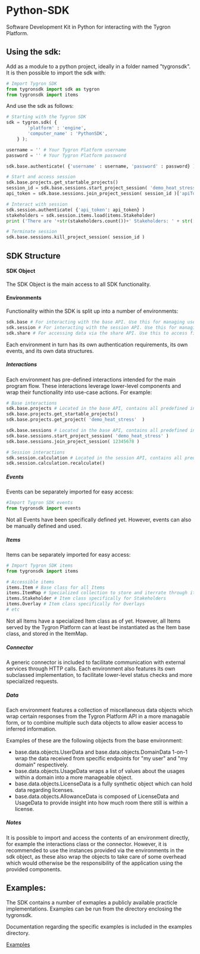 # Python-SDK

Software Development Kit in Python for interacting with the Tygron Platform.

## Using the sdk:

Add as a module to a python project, ideally in a folder named "tygronsdk". It is then possible to import the sdk with:

```python
# Import Tygron SDK
from tygronsdk import sdk as tygron
from tygronsdk import items
```

And use the sdk as follows:

```python
# Starting with the Tygron SDK
sdk = tygron.sdk( {
        'platform' : 'engine',
        'computer_name' : 'PythonSDK',
    } );

username = '' # Your Tygron Platform username
password = '' # Your Tygron Platform password

sdk.base.authenticate( {'username' : username, 'password' : password} )

# Start and access session
sdk.base.projects.get_startable_projects()
session_id = sdk.base.sessions.start_project_session( 'demo_heat_stress' )
api_token = sdk.base.sessions.join_project_session( session_id )['apiToken']

# Interact with session
sdk.session.authenticate( {'api_token': api_token} )
stakeholders = sdk.session.items.load(items.Stakeholder)
print ('There are '+str(stakeholders.count())+' Stakeholders: ' + str([item.name for item in stakeholders]) )

# Terminate session
sdk.base.sessions.kill_project_session( session_id )
```

## SDK Structure
#### SDK Object
The SDK Object is the main access to all SDK functionality.

#### Environments
Functionality within the SDK is split up into a number of environments:

```python
sdk.base # For interacting with the base API. Use this for managing users, domains, and starting and stopping sessions
sdk.session # For interacting with the session API. Use this for managing data in a session, such as Overlays, Stakeholders, world locations, project area generation, etc.
sdk.share # For accessing data via the share API. Use this to access files which are uploaded to the Geo Share or the Public Share.
```

Each environment in turn has its own authentication requirements, its own events, and its own data structures.

##### Interactions
Each environment has pre-defined interactions intended for the main program flow. These interactions leverage lower-level components and wrap their functionality into use-case actions. For example:

```python    
# Base interactions
sdk.base.projects # Located in the base API, contains all predefined interactions for working with Projects (creation, deletion, permissions, data retrieval, etc)
sdk.base.projects.get_startable_projects()
sdk.base.projects.get_project( 'demo_heat_stress'  )

sdk.base.sessions # Located in the base API, contains all predefined interactions for working with Sessions (starting, stopping, joining, keep alive, etc)
sdk.base.sessions.start_project_session( 'demo_heat_stress' )
sdk.base.sessions.join_project_session( 12345678 )

# Session interactions
sdk.session.calculation # Located in the session API, contains all predefined interactions for working with calculations in a session (recalculating, waiting for responsiveness, etc)
sdk.session.calculation.recalculate()
```

##### Events

Events can be separately imported for easy access:
```python
#Import Tygron SDK events
from tygronsdk import events
```

Not all Events have been specifically defined yet. However, events can also be manually defined and used.

##### Items

Items can be separately imported for easy access:

```python
# Import Tygron SDK items
from tygronsdk import items

# Accessible items
items.Item # Base class for all Items
items.ItemMap # Specialized collection to store and iterrate through items
items.Stakeholder # Item class specifically for Stakeholders
items.Overlay # Item class specifically for Overlays
# etc
```

Not all Items have a specialized Item class as of yet. However, all Items served by the Tygron Platform can at least be instantiated as the Item base class, and stored in the ItemMap.

##### Connector

A generic connector is included to facilitate communication with external services through HTTP calls. Each environment also features its own subclassed implementation, to facilitate lower-level status checks and more specialized requests.
    
##### Data

Each environment features a collection of miscellaneous data objects which wrap certain responses from the Tygron Platform API in a more managable form, or to combine multiple such data objects to allow easier access to inferred information.

Examples of these are the following objects from the base environment:
* base.data.objects.UserData and base.data.objects.DomainData 1-on-1 wrap the data received from specific endpoints for "my user" and "my domain" respectively.
* base.data.objects.UsageData wraps a list of values about the usages within a domain into a more manageable object.
* base.data.objects.LicenseData is a fully synthetic object which can hold data regarding licenses.
* base.data.objects.AllowanceData is composed of LicenseData and UsageData to provide insight into how much room there still is within a license.


##### Notes
It is possible to import and access the contents of an environment directly, for example the interactions class or the connector. However, it is recommended to use the instances provided via the environments in the sdk object, as these also wrap the objects to take care of some overhead which would otherwise be the responsibility of the application using the provided components. 

## Examples:
The SDK contains a number of exmaples a publicly available practicle implementations. Examples can be run from the directory enclosing the tygronsdk.

Documentation regarding the specific examples is included in the examples directory.

[Examples](examples)